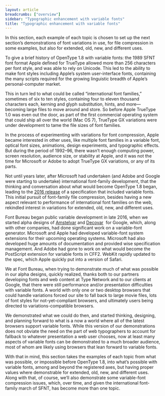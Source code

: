 ```yaml
---
layout: article
breadcrumbs: ["overview"]
sidebar: "Typographic enhancement with variable fonts"
title: "Typographic enhancement with variable fonts"
---
```

In this section, each example of each topic is chosen to set up the next section’s demonstrations of font variations in use, for file compression in some examples, but also for extended, old, new, and different uses.

To give a brief history of OpenType 1.8 with variable fonts: the 1989 SFNT font format Apple defined for TrueType allowed more than 256 characters per font style, and was able to rely on Unicode. This led to the ability to make font styles including Apple’s system user-interface fonts, containing the many scripts required for the growing linguistic breadth of Apple’s personal-computer market.

This in turn led to what could be called “international font families,” sometimes of six to ten styles, containing four to eleven thousand characters each, kerning and glyph substitution, hints, and more—becoming large files to move around and store. So before Apple TrueType 1.0 was even out the door, as part of the first commercial operating system that could ship all over the world (Mac OS 7), TrueType GX variations were under development to tame the file sizes of font families. 

In the process of experimenting with variations for font compression, Apple became interested in other uses, like multiple font families in a variable font, optical font sizes, animations, design experiments, and typographic effects. But during the period of 1992–96, there wasn’t enough computing power, screen resolution, audience size, or stability at Apple, and it was not the time for Microsoft or Adobe to adopt TrueType GX variations, or any of its parts.

Not until years later, after Microsoft had undertaken (and Adobe and Google were starting to undertake) international font-family development, that the thinking and conversation about what would become OpenType 1.8 began, leading to the <a href="https://www.google.com/url?q=https://medium.com/variable-fonts/https-medium-com-tiro-introducing-opentype-variable-fonts-12ba6cd2369&amp;sa=D&amp;ust=1544813385422000">2016 release</a> of a specification that included variable fonts. This initial pursuit of font-family file compression, besides having a new aspect relevant to performance of international font families on the web, rekindled interest in variations for extended, old, new, and different uses.

Font Bureau began public variable development in late 2016, when we started alpha designs of <a href="https://www.google.com/url?q=https://github.com/TypeNetwork/Amstelvar&amp;sa=D&amp;ust=1544813385423000">Amstelvar</a> and <a href="https://www.google.com/url?q=https://github.com/TypeNetwork/Decovar&amp;sa=D&amp;ust=1544813385423000">Decovar</a>  for Google, which, along with other companies, had done significant work on a variable-font generator. Microsoft and Apple had developed variable-font system extensions for their upcoming operating systems. Microsoft had also developed huge amounts of documentation and provided wise specification management. And Adobe had gone to work on what would become the PostScript extension for variable fonts in CFF2. WebKit rapidly updated to the spec, which Apple quickly put into a version of Safari.

We at Font Bureau, when trying to demonstrate much of what was possible in our alpha designs, quickly realized, thanks both to our partners developing fonts and web content at Type Network and to our clients at Google, that there were still performance and/or presentation difficulties with variable fonts. A world with only one or two desktop browsers that could handle variations forced our site to fall back to large movie files, lots of font styles for not-yet-compliant browsers, and ultimately users being directed to variations-compatible browsers. 

We demonstrated what we could do then, and started thinking, designing, and planning forward to what is a now a world where all of the latest browsers support variable fonts. While this version of our demonstrations does not obviate the need on the part of web typographers to account for fallback to whatever presentation a web user chooses, now at least many aspects of variable fonts can be demonstrated to a much broader audience, most of whom are likely using browsers that lean forward to variable fonts.

With that in mind, this section takes the examples of each topic from what was possible, or impossible before OpenType 1.8, into what’s possible with variable fonts, among and beyond the registered axes, but having proper values where demonstrable for extended, old, new, and different uses. Along with that, of course, we’ll also demonstrate some variable-font compression issues, which, over time, and given the international font-family march of SFNT, has become more than one topic.
